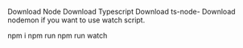 Download Node
Download Typescript
Download ts-node-
Download nodemon if you want to use watch script.

npm i
npm run
npm run watch
